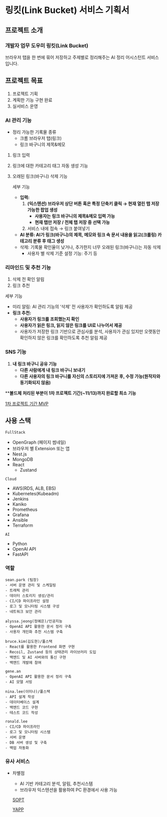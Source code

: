 # 링킷(Link Bucket) 서비스 기획서

## **프로젝트 소개**

### 개발자 업무 도우미 링킷(Link Bucket)

브라우저 탭을 한 번에 묶어 저장하고 주제별로 정리해주는 AI 정리 어시스턴트 서비스입니다.

## **프로젝트 목표**

1. 프로젝트 기획
2. 계획한 기능 구현 완료
3. 실서비스 운영

### AI 관리 기능

- 정리 가능한 기록물 종류
    - 크롬 브라우저 탭(링크)
    - 링크 바구니의 제목&메모
1. 링크 입력
2. 링크에 대한 카테고리 태그 자동 생성 기능
3. 오래된 링크(바구니) 삭제 기능
    
    세부 기능
    
    - **입력:**
        1. **(익스텐션) 브라우저 상단 버튼 혹은 특정 단축키 클릭 → 현재 열린 탭 저장 가능한 팝업 생성**
            - **사용자는 링크 바구니의 제목&메모 입력 가능**
            - **현재 탭만 저장 / 전체 탭 저장 중 선택 가능**
        2. 서비스 내에 접속 → 링크 붙여넣기
    - **AI 분류: AI가 링크(바구니)의 제목, 메모와 링크 속 문서 내용을 읽고(크롤링) 카테고리 분류 후 태그 생성**
    - 삭제: 기록물 확인율이 낮거나, 추가한지 너무 오래된 링크(바구니)는 자동 삭제
        - 사용자 별 삭제 기준 설정 기능: 주기 등

### 리마인드 및 추천 기능

1. 삭제 전 확인 알림
2. 링크 추천

  세부 기능
  
  - 미리 알림: AI 관리 기능의 ‘삭제’ 전 사용자가 확인하도록 알림 제공
  - **링크 추천:**
      - **사용자가 링크를 조회했는지 확인**
      - **사용자가 읽은 링크, 읽지 않은 링크를 UI로 나누어서 제공**
      - 사용자가 저장한 링크 기반으로 관심사를 분석, 사용자가 관심 있지만 오랫동안 확인하지 않은 링크를 확인하도록 추천 알림 제공

### SNS 기능

1. **내 링크 바구니 공유 기능**
    - **다른 사람에게 내 링크 바구니 보내기**
    - **다른 사용자의 링크 바구니를 자신의 스토리지에 가져온 후, 수정 가능(원작자와 동기화되지 않음)**

****볼드체 처리된 부분이 1차 프로젝트 기간(~11/13)까지 완료할 최소 기능**

[1차 프로젝트 기간 MVP](https://github.com/animal-squad/project-s-service-proposal/blob/main/1st_mvp_241030.md)

## **사용 스택**

`FullStack`

- OpenGraph (페이지 썸네일)
- 브라우저 별 Extension 또는 앱
- Nest.js
- MongoDB
- React
    - Zustand

`Cloud`

- AWS(RDS,  ALB, EBS)
- Kubernetes(Kubeadm)
- Jenkins
- Kaniko
- Prometheus
- Grafana
- Ansible
- Terraform

`AI`

- Python
- OpenAI API
- FastAPI

### 역할

```
sean.park (팀장)
- 서버 운영 관리 및 스케일링
- 트래픽 관리
- 데이터 스토리지 생성/관리
- CI/CD 파이프라인 설정
- 로그 및 모니터링 시스템 구성
- 네트워크 보안 관리

alyssa.jeong(정예은)/인공지능
- OpenAI API 활용한 문서 정리 구축
- 사용자 개인화 추천 시스템 구축
 
bruce.kim(김도현)/풀스택
- React를 활용한 Frontend 화면 구현
- Recoil, Zustand 등의 상태관리 라이브러리 도입
- 백엔드 및 AI 서버와의 통신 구현
- 백엔드 개발에 참여

gene.an
- OpenAI API 활용한 문서 정리 구축
- AI 모델 서빙

nina.lee(이미나)/풀스택
- API 설계 작성
- 데이터베이스 설계
- 백엔드 코드 구현
- 테스트 코드 작성

ronald.lee
- CI/CD 파이프라인
- 로그 및 모니터링 시스템
- 서버 운영
- DB 서버 생성 및 구축
- 백업 자동화

```

### 유사 서비스

- 차별점
    - AI 기반 카테고리 분석, 알림, 추천시스템
    - 브라우저 익스텐션을 활용하여 PC 환경에서 사용 가능

  [SOPT](https://www.sopt.org/project/153)
  
  [YAPP](https://www.yapp.co.kr/project/24th/pokit)
